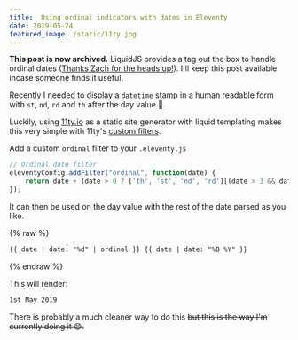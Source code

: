 ```yaml
---
title:  Using ordinal indicators with dates in Eleventy 
date: 2019-05-24
featured_image: /static/11ty.jpg
---
```


<p class="px-8 py-4 bg-yellow-100 border-t border-b md:border border-yellow-300 text-sm mb-6 -mx-8 text-black">
    <strong>This post is now archived.</strong> LiquidJS provides a tag out the box to handle ordinal dates (<a href="https://twitter.com/eleven_ty/status/1149721782926135298">Thanks Zach for the heads up!</a>).  I'll keep this post available incase someone finds it useful. 
</p>


Recently I needed to display a `datetime` stamp in a human readable form with `st`, `nd`, `rd` and `th` after the day value 🤔. 

Luckily, using [11ty.io](https://11ty.io) as a static site generator with liquid templating makes this very simple with 11ty's [custom filters](https://www.11ty.io/docs/filters/).

Add a custom `ordinal` filter to your `.eleventy.js`

```js
// Ordinal date filter
eleventyConfig.addFilter("ordinal", function(date) {
    return date + (date > 0 ? ['th', 'st', 'nd', 'rd'][(date > 3 && date < 21) || date % 10 > 3 ? 0 : date % 10] : '');
});
```

It can then be used on the day value with the rest of the date parsed as you like.

{% raw %}
```html
{{ date | date: "%d" | ordinal }} {{ date | date: "%B %Y" }}
```
{% endraw %}

This will render:

```bash
1st May 2019 
```

There is probably a much cleaner way to do this ~~but this is the way I'm currently doing it 😄.~~ 